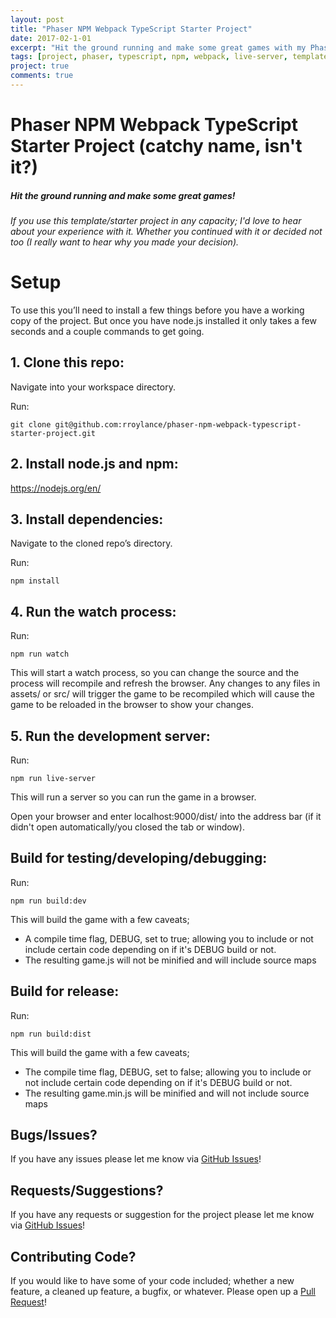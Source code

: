 ```yaml
---
layout: post
title: "Phaser NPM Webpack TypeScript Starter Project"
date: 2017-02-1-01
excerpt: "Hit the ground running and make some great games with my Phaser NPM Webpack TypeScript Starter Project!"
tags: [project, phaser, typescript, npm, webpack, live-server, template, boilerplate]
project: true
comments: true
---
```


# Phaser NPM Webpack TypeScript Starter Project (catchy name, isn't it?)

##### Hit the ground running and make some great games!

###### If you use this template/starter project in any capacity; I'd love to hear about your experience with it. Whether you continued with it or decided not too (I really want to hear why you made your decision).

# Setup
To use this you’ll need to install a few things before you have a working copy of the project. But once you have node.js installed it only takes a few seconds and a couple commands to get going.

## 1. Clone this repo:

Navigate into your workspace directory.

Run:

```git clone git@github.com:rroylance/phaser-npm-webpack-typescript-starter-project.git```

## 2. Install node.js and npm:

https://nodejs.org/en/


## 3. Install dependencies:

Navigate to the cloned repo’s directory.

Run:

```npm install```

## 4. Run the watch process:

Run:

```npm run watch```

This will start a watch process, so you can change the source and the process will recompile and refresh the browser. Any changes to any files in assets/ or src/ will trigger the game to be recompiled which will cause the game to be reloaded in the browser to show your changes.

## 5. Run the development server:

Run:

```npm run live-server```

This will run a server so you can run the game in a browser.

Open your browser and enter localhost:9000/dist/ into the address bar (if it didn't open automatically/you closed the tab or window).

## Build for testing/developing/debugging:

Run:

```npm run build:dev```

This will build the game with a few caveats;
- A compile time flag, DEBUG, set to true; allowing you to include or not include certain code depending on if it's DEBUG build or not.
- The resulting game.js will not be minified and will include source maps

## Build for release:

Run:

```npm run build:dist```

This will build the game with a few caveats;
- The compile time flag, DEBUG, set to false; allowing you to include or not include certain code depending on if it's DEBUG build or not.
- The resulting game.min.js will be minified and will not include source maps

## Bugs/Issues?

If you have any issues please let me know via [GitHub Issues][issues]!

## Requests/Suggestions?

If you have any requests or suggestion for the project please let me know via [GitHub Issues][issues]!

## Contributing Code?

If you would like to have some of your code included; whether a new feature, a cleaned up feature, a bugfix, or whatever. Please open up a [Pull Request][pulls]!

[issues]: https://github.com/rroylance/phaser-npm-webpack-typescript-starter-project/issues
[pulls]: https://github.com/rroylance/phaser-npm-webpack-typescript-starter-project/pulls
